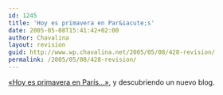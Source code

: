 ```yaml
---
id: 1245
title: 'Hoy es primavera en Par&iacute;s'
date: 2005-05-08T15:41:42+02:00
author: Chavalina
layout: revision
guid: http://www.wp.chavalina.net/2005/05/08/428-revision/
permalink: /2005/05/08/428-revision/
---
```

<a href="http://misosofos.com/item/238" target="_blank">«Hoy es primavera en Par&iacute;s…»</a>, y descubriendo un nuevo blog.